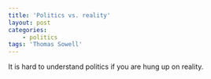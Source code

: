 ```yaml
---
title: 'Politics vs. reality'
layout: post
categories:
    - politics
tags: 'Thomas Sowell'
---
```


It is hard to understand politics if you are hung up on reality.